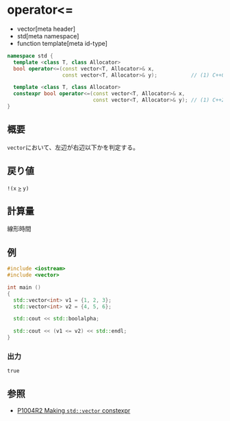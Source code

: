 # operator<=
* vector[meta header]
* std[meta namespace]
* function template[meta id-type]

```cpp
namespace std {
  template <class T, class Allocator>
  bool operator<=(const vector<T, Allocator>& x,
                  const vector<T, Allocator>& y);           // (1) C++03

  template <class T, class Allocator>
  constexpr bool operator<=(const vector<T, Allocator>& x,
                            const vector<T, Allocator>& y); // (1) C++20
}
```

## 概要
`vector`において、左辺が右辺以下かを判定する。


## 戻り値
`!(x` [`>`](op_greater.md) `y)`


## 計算量
線形時間


## 例
```cpp example
#include <iostream>
#include <vector>

int main ()
{
  std::vector<int> v1 = {1, 2, 3};
  std::vector<int> v2 = {4, 5, 6};

  std::cout << std::boolalpha;

  std::cout << (v1 <= v2) << std::endl;
}
```

### 出力
```
true
```

## 参照
- [P1004R2 Making `std::vector` constexpr](https://www.open-std.org/jtc1/sc22/wg21/docs/papers/2019/p1004r2.pdf)
